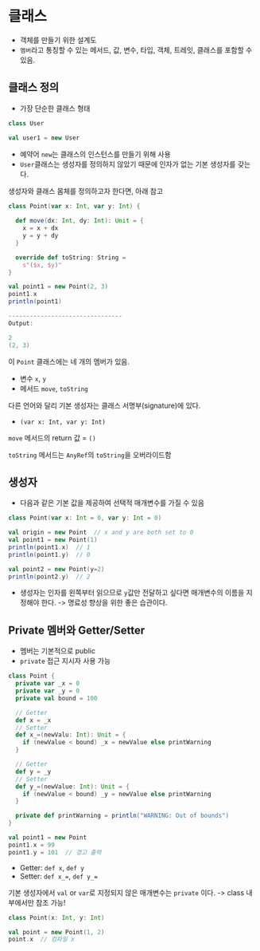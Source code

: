 # 클래스
- 객체를 만들기 위한 설계도
- ```멤버```라고 통칭할 수 있는 메서드, 값, 변수, 타입, 객체, 트레잇, 클래스를 포함할 수 있음.

## 클래스 정의
- 가장 단순한 클래스 형태
```scala
class User

val user1 = new User
```
- 예약어 ```new```는 클래스의 인스턴스를 만들기 위해 사용
- ```User```클래스는 생성자를 정의하지 않았기 때문에 인자가 없는 기본 생성자를 갖는다.

생성자와 클래스 몸체를 정의하고자 한다면, 아래 참고
```scala
class Point(var x: Int, var y: Int) {
  
  def move(dx: Int, dy: Int): Unit = {
    x = x + dx
    y = y + dy
  }

  override def toString: String =
    s"($x, $y)"
}

val point1 = new Point(2, 3)
point1.x
println(point1)

--------------------------------
Output:

2
(2, 3)
```
이 ```Point``` 클래스에는 네 개의 멤버가 있음.  
- 변수 ```x```, ```y```
- 메서드 ```move```, ```toString```

다른 언어와 달리 기본 생성자는 클래스 서명부(signature)에 있다.
- ```(var x: Int, var y: Int)```

```move``` 메서드의 return 값 = ```()```  

```toString``` 메서드는 ```AnyRef```의 ```toString```을 오버라이드함


## 생성자
- 다음과 같은 기본 값을 제공하여 선택적 매개변수를 가질 수 있음
```scala
class Point(var x: Int = 0, var y: Int = 0)

val origin = new Point  // x and y are both set to 0
val point1 = new Point(1)
println(point1.x)  // 1
println(point1.y)  // 0

val point2 = new Point(y=2)
println(point2.y)  // 2
```
- 생성자는 인자를 왼쪽부터 읽으므로 ```y```값만 전달하고 싶다면 매개변수의 이름을 지정해야 한다. -> 명료성 향상을 위한 좋은 습관이다.


## Private 멤버와 Getter/Setter
- 멤버는 기본적으로 public  
- ```private``` 접근 지시자 사용 가능
```scala
class Point {
  private var _x = 0
  private var _y = 0
  private val bound = 100

  // Getter
  def x = _x
  // Setter
  def x_=(newValu: Int): Unit = {
    if (newValue < bound) _x = newValue else printWarning
  }

  // Getter
  def y = _y
  // Setter
  def y_=(newValue: Int): Unit = {
    if (newValue < bound) _y = newValue else printWarning
  }

  private def printWarning = println("WARNING: Out of bounds")
}

val point1 = new Point
point1.x = 99
point1.y = 101  // 경고 출력
```
- Getter: ```def x```, ```def y```
- Setter: ```def x_=```, ```def y_=```

기본 생성자에서 ```val``` or ```var```로 지정되지 않은 매개변수는 ```private``` 이다. -> class 내부에서만 참조 가능!
```scala
class Point(x: Int, y: Int)

val point = new Point(1, 2)
point.x  // 컴파일 x
```
